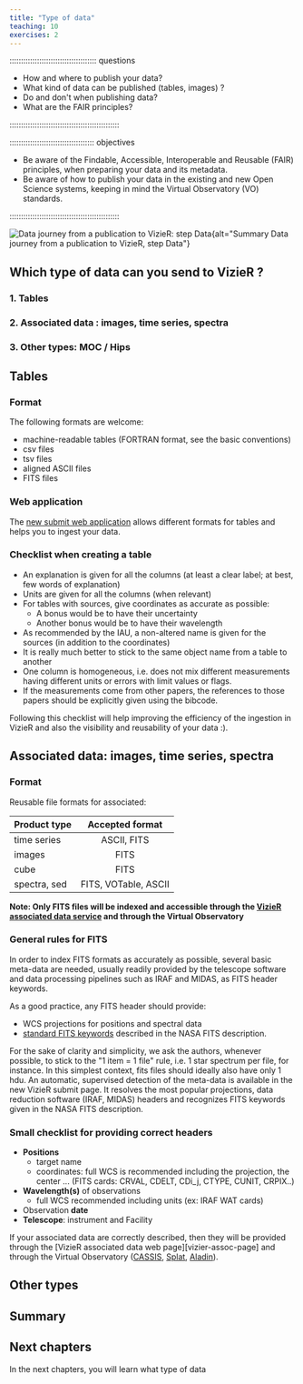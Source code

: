 ```yaml
---
title: "Type of data"
teaching: 10
exercises: 2
---
```


:::::::::::::::::::::::::::::::::::::: questions 

- How and where to publish your data?
- What kind of data can be published (tables, images) ?
- Do and don't when publishing data?
- What are the FAIR principles?

::::::::::::::::::::::::::::::::::::::::::::::::

::::::::::::::::::::::::::::::::::::: objectives

- Be aware of the Findable, Accessible, Interoperable and Reusable (FAIR) principles, when preparing your data and its metadata.
- Be aware of how to publish your data in the existing and new Open Science systems,  keeping in mind the Virtual Observatory (VO) standards.

::::::::::::::::::::::::::::::::::::::::::::::::

![Data journey from a publication to VizieR: step Data](file:///home/agonneau/Programs/Github/a-FAIR-journey-for-astronomical-data/episodes/images/vizier_paths_data.png){alt="Summary Data journey from a publication to VizieR, step Data"}


<!--  ----------------------------------------- -->
<!-- 		Type of data 			-->
<!--  ----------------------------------------- -->
## Which type of data can you send to VizieR ?

### 1. Tables
 
### 2. Associated data : images, time series, spectra

### 3. Other types: MOC / Hips



<!--  ----------------------------------------- -->
<!-- 		Tables	 			-->
<!--  ----------------------------------------- -->
<!-- Source: https://cdsarc.cds.unistra.fr/vizier.submit/publication-notes.html#section2 -->
## Tables


### Format

The following formats are welcome: 

- machine-readable tables (FORTRAN format, see the basic conventions)
- csv files
- tsv files
- aligned ASCII files
- FITS files


### Web application

The [new submit web application][vizier-submit-login] allows different formats for tables and helps you to ingest your data.


### Checklist when creating a table

- An explanation is given for all the columns (at least a clear label; at best, few words of explanation)
- Units are given for all the columns (when relevant)
- For tables with sources, give coordinates as accurate as possible:
	- A bonus would be to have their uncertainty
	- Another bonus would be to have their wavelength
- As recommended by the IAU, a non-altered name is given for the sources (in addition to the coordinates)
- It is really much better to stick to the same object name from a table to another
- One column is homogeneous, i.e. does not mix different measurements having different units or errors with limit values or flags.
- If the measurements come from other papers, the references to those papers should be explicitly given using the bibcode.

Following this checklist will help improving the efficiency of the ingestion in VizieR and also the visibility and reusability of your data :).


<!--  ----------------------------------------- -->
<!-- 		Associated date			-->
<!--  ----------------------------------------- -->
<!-- Source: https://cdsarc.cds.unistra.fr/vizier.submit/publication-notes.html#section3 -->
## Associated data: images, time series, spectra

### Format

Reusable file formats for associated:

| Product type  | Accepted format      |
| -------------	| :------------------: | 
| time series  	| ASCII, FITS          |
|images		| FITS		       |
|cube		| FITS		       |
|spectra, sed	| FITS, VOTable, ASCII |


**Note: Only FITS files will be indexed and accessible through the [VizieR associated data service][vizier-assoc-data] and through the Virtual Observatory**


### General rules for FITS

In order to index FITS formats as accurately as possible, several basic meta-data are needed, usually readily provided by the telescope software and data processing pipelines such as IRAF and MIDAS, as FITS header keywords.

As a good practice, any FITS header should provide:

- WCS projections for positions and spectral data
- [standard FITS keywords][fits-nasa] described in the NASA FITS description.

For the sake of clarity and simplicity, we ask the authors, whenever possible, to stick to the "1 item = 1 file" rule, i.e. 1 star spectrum per file, for instance. In this simplest context, fits files should ideally also have only 1 hdu. An automatic, supervised detection of the meta-data is available in the new VizieR submit page. It resolves the most popular projections, data reduction software (IRAF, MIDAS) headers and recognizes FITS keywords given in the NASA FITS description.


### Small checklist for providing correct headers

 - **Positions**
	- target name
	- coordinates: full WCS is recommended including the projection, the center ... (FITS cards: CRVAL, CDELT, CDi_j, CTYPE, CUNIT, CRPIX..)
- **Wavelength(s)** of observations
	- full WCS recommended including units (ex: IRAF WAT cards)
- Observation **date**
- **Telescope**: instrument and Facility

If your associated data are correctly described, then they will be provided through the [VizieR associated data web page][vizier-assoc-page] and through the Virtual Observatory ([CASSIS][cassis], [Splat][splat], [Aladin][aladin-home]).



<!--  ----------------------------------------- -->
<!-- 		Other types			-->
<!--  ----------------------------------------- -->
## Other types


## Summary

<!--  ----------------------------------------- -->
<!--            Next Chapters                   -->
<!--  ----------------------------------------- -->
## Next chapters

In the next chapters, you will learn what type of data 



<!--  ----------------------------------------- -->
<!-- 		Link references			-->
<!--  ----------------------------------------- -->
[cassis]: http://cassis.irap.omp.eu/?page=cassis
[fits-nasa]: https://fits.gsfc.nasa.gov/
[splat]: http://star-www.dur.ac.uk/~pdraper/splat/splat.html
<!-- -->
[aladin-home]: http://aladin.cds.unistra.fr/aladin.gml
[vizier-publi-data-home]: https://vizier.cds.unistra.fr/vizier/submit.htx
[vizier-publi-notes-help]: https://cdsarc.cds.unistra.fr/vizier.submit/publication-notes.html
[vizier-submit-login]: https://cdsarc.cds.unistra.fr/vizier.submit/index.html
[vizier-submit-data-help]: https://cdsarc.cds.unistra.fr/vizier.submit/help.html
[vizier-assoc-data]: https://cdsarc.cds.unistra.fr/assocdata/
[vizier-fits-validator]: https://cdsarc.cds.unistra.fr/vizier.submit/fitsvalidator.html
